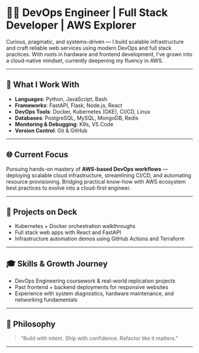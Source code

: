 # 👨‍💻 DevOps Engineer | Full Stack Developer | AWS Explorer

Curious, pragmatic, and systems-driven — I build scalable infrastructure and craft reliable web services using modern DevOps and full stack practices. With roots in hardware and frontend development, I’ve grown into a cloud-native mindset, currently deepening my fluency in AWS.

---

## 🚀 What I Work With

- **Languages**: Python, JavaScript, Bash
- **Frameworks**: FastAPI, Flask, Node.js, React
- **DevOps Tools**: Docker, Kubernetes (GKE), CI/CD, Linux
- **Databases**: PostgreSQL, MySQL, MongoDB, Redis
- **Monitoring & Debugging**: K9s, VS Code
- **Version Control**: Git & GitHub

---

## 🌐 Current Focus

Pursuing hands-on mastery of **AWS-based DevOps workflows** — deploying scalable cloud infrastructure, streamlining CI/CD, and automating resource provisioning. Bridging practical know-how with AWS ecosystem best practices to evolve into a cloud-first engineer.

---

## 📌 Projects on Deck

- Kubernetes + Docker orchestration walkthroughs  
- Full stack web apps with React and FastAPI  
- Infrastructure automation demos using GitHub Actions and Terraform  

---

## 🎓 Skills & Growth Journey

- DevOps Engineering coursework & real-world replication projects  
- Past frontend + backend deployments for responsive websites  
- Experience with system diagnostics, hardware maintenance, and networking fundamentals  

---

## 🧠 Philosophy

> “Build with intent. Ship with confidence. Refactor like it matters.”

---

